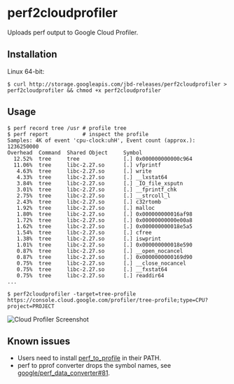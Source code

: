 # perf2cloudprofiler

Uploads perf output to Google Cloud Profiler.

## Installation

Linux 64-bit:

```
$ curl http://storage.googleapis.com/jbd-releases/perf2cloudprofiler > perf2cloudprofiler && chmod +x perf2cloudprofiler
```

## Usage

```
$ perf record tree /usr # profile tree
$ perf report           # inspect the profile
Samples: 4K of event 'cpu-clock:uhH', Event count (approx.): 1236250000
Overhead  Command  Shared Object     Symbol
  12.52%  tree     tree              [.] 0x000000000000c964
  11.06%  tree     libc-2.27.so      [.] vfprintf
   4.63%  tree     libc-2.27.so      [.] write
   4.33%  tree     libc-2.27.so      [.] __lxstat64
   3.84%  tree     libc-2.27.so      [.] _IO_file_xsputn
   3.01%  tree     libc-2.27.so      [.] __fprintf_chk
   2.75%  tree     libc-2.27.so      [.] __strcoll_l
   2.43%  tree     libc-2.27.so      [.] c32rtomb
   1.92%  tree     libc-2.27.so      [.] malloc
   1.80%  tree     libc-2.27.so      [.] 0x000000000016af98
   1.72%  tree     libc-2.27.so      [.] 0x00000000000e00a8
   1.62%  tree     libc-2.27.so      [.] 0x000000000018e5a5
   1.54%  tree     libc-2.27.so      [.] cfree
   1.38%  tree     libc-2.27.so      [.] iswprint
   1.01%  tree     libc-2.27.so      [.] 0x000000000018e590
   0.87%  tree     libc-2.27.so      [.] __open_nocancel
   0.87%  tree     libc-2.27.so      [.] 0x0000000000169d90
   0.75%  tree     libc-2.27.so      [.] __close_nocancel
   0.75%  tree     libc-2.27.so      [.] __fxstat64
   0.75%  tree     libc-2.27.so      [.] readdir64
...

$ perf2cloudprofiler -target=tree-profile
https://console.cloud.google.com/profiler/tree-profile;type=CPU?project=PROJECT
```

![Cloud Profiler Screenshot](https://i.imgur.com/4jsjxzJ.png)

## Known issues

* Users need to install [perf_to_profile](https://github.com/google/perf_data_converter) in their PATH.
* perf to pprof converter drops the symbol names, see [google/perf_data_converter#81](https://github.com/google/perf_data_converter/issues/81).

